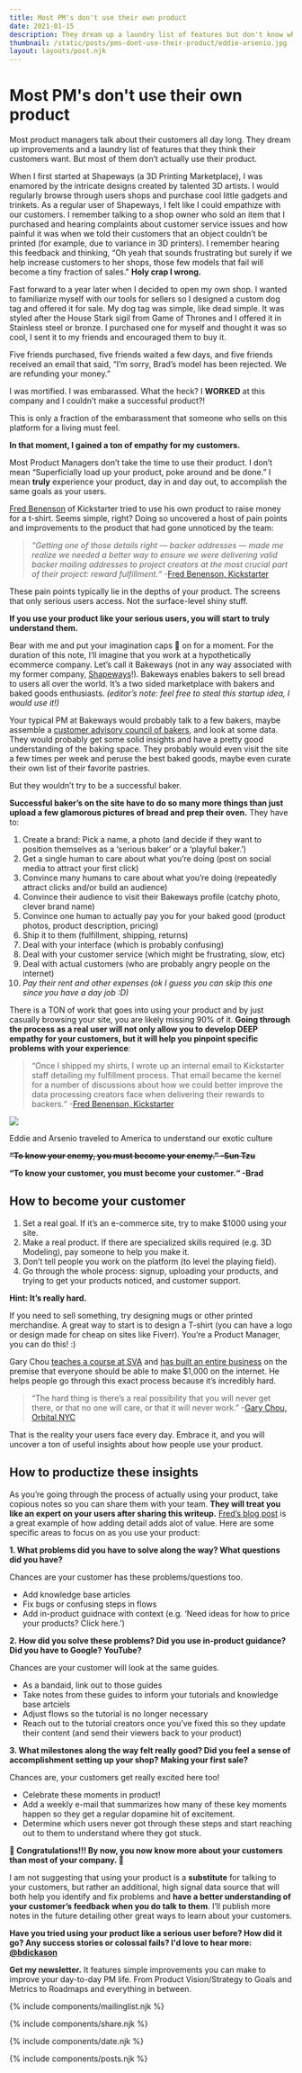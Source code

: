 ```yaml
---
title: Most PM's don't use their own product
date: 2021-01-15
description: They dream up a laundry list of features but don't know what their users want.
thumbnail: /static/posts/pms-dont-use-their-product/eddie-arsenio.jpg
layout: layouts/post.njk
---
```


# Most PM's don't use their own product

Most product managers talk about their customers all day long. They dream up improvements and a laundry list of features that they think their customers want. But most of them don’t actually use their product.

When I first started at Shapeways (a 3D Printing Marketplace), I was enamored by the intricate designs created by talented 3D artists. I would regularly browse through users shops and purchase cool little gadgets and trinkets. As a regular user of Shapeways, I felt like I could empathize with our customers. I remember talking to a shop owner who sold an item that I purchased and hearing complaints about customer service issues and how painful it was when we told their customers that an object couldn’t be printed (for example, due to variance in 3D printers). I remember hearing this feedback and thinking, “Oh yeah that sounds frustrating but surely if we help increase customers to her shops, those few models that fail will become a tiny fraction of sales." **Holy crap I wrong.**

Fast forward to a year later when I decided to open my own shop. I wanted to familiarize myself with our tools for sellers so I designed a custom dog tag and offered it for sale. My dog tag was simple, like dead simple. It was styled after the House Stark sigil from Game of Thrones and I offered it in Stainless steel or bronze. I purchased one for myself and thought it was so cool, I sent it to my friends and encouraged them to buy it.

Five friends purchased, five friends waited a few days, and five friends received an email that said, “I’m sorry, Brad’s model has been rejected. We are refunding your money.”

I was mortified. I was embarassed. What the heck? I **WORKED** at this company and I couldn’t make a successful product?!

This is only a fraction of the embarassment that someone who sells on this platform for a living must feel.

**In that moment, I gained a ton of empathy for my customers.**

Most Product Managers don’t take the time to use their product. I don’t mean “Superficially load up your product, poke around and be done.” I mean **truly** experience your product, day in and day out, to accomplish the same goals as your users.

[Fred Benenson](http://fredbenenson.com/2012/07/23/kickstarter-fulfillment-and-product-development-a-story-of-dogfood-and-data-validation/) of Kickstarter tried to use his own product to raise money for a t-shirt. Seems simple, right? Doing so uncovered a host of pain points and improvements to the product that had gone unnoticed by the team:


> *“Getting one of those details right — backer addresses — made me realize we needed a better way to ensure we were delivering valid backer mailing addresses to project creators at the most crucial part of their project: reward fulfillment.“* -[Fred Benenson, Kickstarter](http://fredbenenson.com/2012/07/23/kickstarter-fulfillment-and-product-development-a-story-of-dogfood-and-data-validation/)

These pain points typically lie in the depths of your product. The screens that only serious users access. Not the surface-level shiny stuff.

**If you use your product like your serious users, you will start to truly understand them.**

Bear with me and put your imagination caps 🎩 on for a moment. For the duration of this note, I’ll imagine that you work at a hypothetically ecommerce company. Let’s call it Bakeways (not in any way associated with my former company, [Shapeways](http://shapeways.com/)!). Bakeways enables bakers to sell bread to users all over the world. It’s a two sided marketplace with bakers and baked goods enthusiasts. *(editor’s note: feel free to steal this startup idea, I would use it!)*

Your typical PM at Bakeways would probably talk to a few bakers, maybe assemble a [customer advisory council of bakers](https://bdickason.com/posts/gather-great-feedback-from-power-users/), and look at some data. They would probably get some solid insights and have a pretty good understanding of the baking space. They probably would even visit the site a few times per week and peruse the best baked goods, maybe even curate their own list of their favorite pastries.

But they wouldn’t try to be a successful baker.

**Successful baker’s on the site have to do so many more things than just upload a few glamorous pictures of bread and prep their oven.** They have to:

1. Create a brand: Pick a name, a photo (and decide if they want to position themselves as a ‘serious baker’ or a ‘playful baker.’)
2. Get a single human to care about what you’re doing (post on social media to attract your first click)
3. Convince many humans to care about what you’re doing (repeatedly attract clicks and/or build an audience)
4. Convince their audience to visit their Bakeways profile (catchy photo, clever brand name)
5. Convince one human to actually pay you for your baked good (product photos, product description, pricing)
6. Ship it to them (fulfillment, shipping, returns)
7. Deal with your interface (which is probably confusing)
8. Deal with your customer service (which might be frustrating, slow, etc)
9. Deal with actual customers (who are probably angry people on the internet)
10. *Pay their rent and other expenses (ok I guess you can skip this one since you have a day job :D)*

There is a TON of work that goes into using your product and by just casually browsing your site, you are likely missing 90% of it. **Going through the process as a real user will not only allow you to develop DEEP empathy for your customers, but it will help you pinpoint specific problems with your experience**:


> “Once I shipped my shirts, I wrote up an internal email to Kickstarter staff detailing my fulfillment process. That email became the kernel for a number of discussions about how we could better improve the data processing creators face when delivering their rewards to backers.“ -[Fred Benenson, Kickstarter](http://fredbenenson.com/2012/07/23/kickstarter-fulfillment-and-product-development-a-story-of-dogfood-and-data-validation/)



<img src="{{ thumbnail }}" />
<p class="caption">Eddie and Arsenio traveled to America to understand our exotic culture</p>

**~~“To know your enemy, you must become your enemy.” -Sun Tzu~~**

**“To know your customer, you must become your customer.“ -Brad**

## How to become your customer

1. Set a real goal. If it’s an e-commerce site, try to make $1000 using your site.
2. Make a real product. If there are specialized skills required (e.g. 3D Modeling), pay someone to help you make it.
3. Don’t tell people you work on the platform (to level the playing field).
4. Go through the whole process: signup, uploading your products, and trying to get your products noticed, and customer support.

**Hint: It’s really hard.**

If you need to sell something, try designing mugs or other printed merchandise. A great way to start is to design a T-shirt (you can have a logo or design made for cheap on sites like Fiverr). You’re a Product Manager, you can do this! :)

Gary Chou [teaches a course at SVA](https://postindustrialdesign.school/year-5/#for-a-post-industrial-world) and [has built an entire business](https://orbital.nyc/1k/) on the premise that everyone should be able to make $1,000 on the internet. He helps people go through this exact process because it’s incredibly hard.


> “The hard thing is there’s a real possibility that you will never get there, or that no one will care, or that it will never work.” -[Gary Chou, Orbital NYC](https://postindustrialdesign.school/year-5/#for-a-post-industrial-world)


That is the reality your users face every day. Embrace it, and you will uncover a ton of useful insights about how people use your product.

## How to productize these insights

As you’re going through the process of actually using your product, take copious notes so you can share them with your team. **They will treat you like an expert on your users after sharing this writeup.**  [Fred’s blog post](http://fredbenenson.com/2012/07/23/kickstarter-fulfillment-and-product-development-a-story-of-dogfood-and-data-validation/) is a great example of how adding detail adds alot of value. Here are some specific areas to focus on as you use your product:

**1. What problems did you have to solve along the way? What questions did you have?** 

Chances are your customer has these problems/questions too.

* Add knowledge base articles
* Fix bugs or confusing steps in flows
* Add in-product guidnace with context (e.g. ‘Need ideas for how to price your products? Click here.’)

**2. How did you solve these problems? Did you use in-product guidance? Did you have to Google? YouTube?** 

Chances are your customer will look at the same guides.

* As a bandaid, link out to those guides
* Take notes from these guides to inform your tutorials and knowledge base artciels
* Adjust flows so the tutorial is no longer necessary
* Reach out to the tutorial creators once you’ve fixed this so they update their content (and send their viewers back to your product)

**3. What milestones along the way felt really good? Did you feel a sense of accomplishment setting up your shop? Making your first sale?**

Chances are, your customers get really excited here too!

* Celebrate these moments in product!
* Add a weekly e-mail that summarizes how many of these key moments happen so they get a regular dopamine hit of excitement.
* Determine which users never got through these steps and start reaching out to them to understand where they got stuck.

**🥳 Congratulations!!! By now, you now know more about your customers than most of your company. 🥳**

I am not suggesting that using your product is a **substitute** for talking to your customers, but rather an additional, high signal data source that will both help you identify and fix problems and **have a better understanding of your customer’s feedback when you do talk to them**. I’ll publish more notes in the future detailing other great ways to learn about your customers.


**Have you tried using your product like a serious user before? How did it go? Any success stories or colossal fails? I'd love to hear more: [@bdickason](http://twitter.com/bdickason)**

<strong>Get my newsletter.</strong>  It features simple improvements you can make to improve your day-to-day PM life. From Product Vision/Strategy to Goals and Metrics to Roadmaps and everything in between.


{% include components/mailinglist.njk %}

{% include components/share.njk %}

{% include components/date.njk %}

{% include components/posts.njk %}